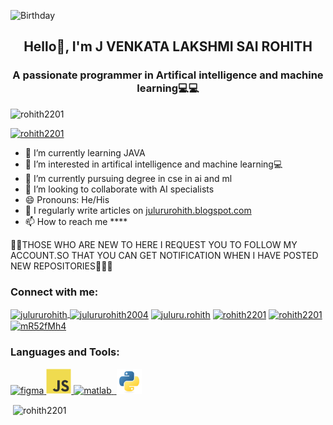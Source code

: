 ![Birthday](https://user-images.githubusercontent.com/94969985/154799827-a6d5daa5-8ea1-44ee-9290-e42b457d6b87.gif)

<h2 align="center">Hello👋, I'm J VENKATA LAKSHMI SAI ROHITH</h2>
 <h3 align="center">A passionate programmer in  Artifical intelligence and machine learning💻💻</h3>

<p align="left"> <img src="https://komarev.com/ghpvc/?username=rohith2201&label=Profile%20views&color=0e75b6&style=flat" alt="rohith2201" /> </p>

<p align="left"> <a href="https://github.com/ryo-ma/github-profile-trophy"><img src="https://github-profile-trophy.vercel.app/?username=rohith2201" alt="rohith2201" /></a> </p>


- 🌱 I’m currently learning JAVA 
 - 👀 I’m interested in artifical intelligence and machine learning💻
- 🌱 I’m currently pursuing degree in  cse in ai and ml 
- 💞️ I’m looking to collaborate with  AI specialists 
- 😄 Pronouns: He/His
- 📝 I regularly write articles on [julururohith.blogspot.com](https://julururohith.blogspot.com/)
- 📫 How to reach me ****

🙏🙏THOSE WHO ARE NEW TO HERE I REQUEST YOU TO FOLLOW MY ACCOUNT.SO THAT YOU CAN GET NOTIFICATION WHEN I HAVE POSTED NEW REPOSITORIES🙏🙏🙏

<h3 align="left">Connect with me:</h3>
<p align="left">
<a href="https://twitter.com/julururohith" target="blank"><img align="center" src="https://raw.githubusercontent.com/rahuldkjain/github-profile-readme-generator/master/src/images/icons/Social/twitter.svg" alt="julururohith" height="30" width="40" />
</a>
<a href="https://linkedin.com/in/julururohith2004" target="blank"><img align="center" src="https://raw.githubusercontent.com/rahuldkjain/github-profile-readme-generator/master/src/images/icons/Social/linked-in-alt.svg" alt="julururohith2004" height="30" width="40" /></a>
<a href="https://instagram.com/juluru.rohith" target="blank"><img align="center" src="https://raw.githubusercontent.com/rahuldkjain/github-profile-readme-generator/master/src/images/icons/Social/instagram.svg" alt="juluru.rohith" height="30" width="40" /></a>
<a href="https://www.codechef.com/users/rohith2201" target="blank"><img align="center" src="https://cdn.jsdelivr.net/npm/simple-icons@3.1.0/icons/codechef.svg" alt="rohith2201" height="30" width="40" /></a>
 <a href="https://codepen.io/rohith2201" target="blank"><img align="center" src="https://raw.githubusercontent.com/rahuldkjain/github-profile-readme-generator/master/src/images/icons/Social/codepen.svg" alt="rohith2201" height="30" width="40" /></a>
<a href="https://discord.gg/gE5JqPpt" target="blank"><img align="center" src="https://raw.githubusercontent.com/rahuldkjain/github-profile-readme-generator/master/src/images/icons/Social/discord.svg" alt="mR52fMh4" height="30" width="40" /></a>
</p>

<h3 align="left">Languages and Tools:</h3>
<p align="left"> 
 <a href="https://www.figma.com/" target="_blank" rel="noreferrer"> <img src="https://www.vectorlogo.zone/logos/figma/figma-icon.svg" alt="figma" width="40" height="40"/> 
 </a> 
 <a href="https://developer.mozilla.org/en-US/docs/Web/JavaScript" target="_blank" rel="noreferrer"> <img src="https://raw.githubusercontent.com/devicons/devicon/master/icons/javascript/javascript-original.svg" alt="javascript" width="40" height="40"/> 
 </a> 
 <a href="https://www.mathworks.com/" target="_blank" rel="noreferrer"> <img src="https://upload.wikimedia.org/wikipedia/commons/2/21/Matlab_Logo.png" alt="matlab" width="40" height="40"/> 
 </a> 
 <a href="https://www.photoshop.com/en" target="_blank" rel="noreferrer"> <img  <a href="https://www.python.org" target="_blank" rel="noreferrer"> <img src="https://raw.githubusercontent.com/devicons/devicon/master/icons/python/python-original.svg" alt="python" width="40" height="40"/> </a> 
</p>

<p>&nbsp;<img align="center" src="https://github-readme-stats.vercel.app/api?username=rohith2201&show_icons=true&locale=en" alt="rohith2201" /></p>


